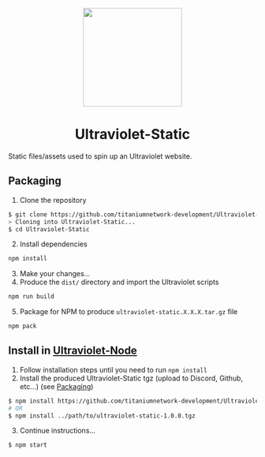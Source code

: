 <p align="center"><img src="https://raw.githubusercontent.com/titaniumnetwork-development/Ultraviolet-Static/main/public/uv.png" height="200"></p>

<h1 align="center">Ultraviolet-Static</h1>

Static files/assets used to spin up an Ultraviolet website.

## Packaging

1. Clone the repository
```sh
$ git clone https://github.com/titaniumnetwork-development/Ultraviolet-Static.git
> Cloning into Ultraviolet-Static...
$ cd Ultraviolet-Static
```
2. Install dependencies
```sh
npm install
```
3. Make your changes...
4. Produce the `dist/` directory and import the Ultraviolet scripts
```sh
npm run build
```
5. Package for NPM to produce `ultraviolet-static.X.X.X.tar.gz` file
```sh
npm pack
```

## Install in [Ultraviolet-Node](https://github.com/titaniumnetwork-development/Ultraviolet-Node.git)

1. Follow installation steps until you need to run `npm install`
2. Install the produced Ultraviolet-Static tgz (upload to Discord, Github, etc...) (see [Packaging](#packaging))
```sh
$ npm install https://github.com/titaniumnetwork-development/Ultraviolet-Static/releases/download/v1.0.0/ultraviolet-static-1.0.0.tgz
# OR
$ npm install ../path/to/ultraviolet-static-1.0.0.tgz
```
3. Continue instructions...
```sh
$ npm start
```
